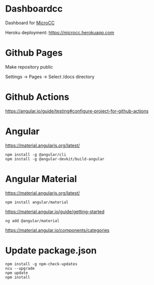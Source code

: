 # Dashboardcc

Dashboard for [MicroCC](https://github.com/alvalea/microcc)

Heroku deployment: https://microcc.herokuapp.com

# Github Pages

Make repository public

Settings -> Pages -> Select /docs directory

# Github Actions

https://angular.io/guide/testing#configure-project-for-github-actions

# Angular

https://material.angularjs.org/latest/

```
npm install -g @angular/cli
npm install -g @angular-devkit/build-angular
```

# Angular Material

https://material.angularjs.org/latest/

```
npm install angular/material
```

https://material.angular.io/guide/getting-started

```
ng add @angular/material
```

https://material.angular.io/components/categories

# Update package.json

```
npm install -g npm-check-updates
ncu --upgrade
npm update
npm install
```

